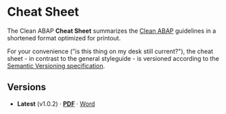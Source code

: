 # Cheat Sheet

The Clean ABAP **Cheat Sheet** summarizes the [Clean ABAP](../guide/CleanABAP.md)
guidelines in a shortened format optimized for printout.

For your convenience ("is this thing on my desk still current?"),
the cheat sheet - in contrast to the general styleguide -
is versioned according to the [Semantic Versioning specification](https://semver.org/).

## Versions

- **Latest** (v1.0.2) · [**PDF**](CheatSheet/CleanABAPCheatSheetV1.0.2.pdf) · [Word](CheatSheet/CleanABAPCheatSheetV1.0.2.docx)